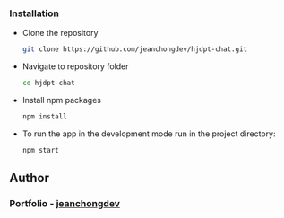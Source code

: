 
### Installation

- Clone the repository
  ```sh
  git clone https://github.com/jeanchongdev/hjdpt-chat.git
  ```
- Navigate to repository folder
  ```sh
  cd hjdpt-chat
  ```
- Install npm packages
  ```sh
  npm install
  ```
- To run the app in the development mode run in the project directory: 
  ```sh
  npm start
  ```

## Author

### Portfolio - [jeanchongdev](https://jeanchongdev.vercel.app/)